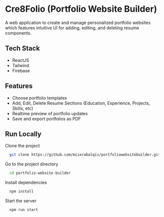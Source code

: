 
#  Cre8Folio (Portfolio Website Builder)

A web application to create and manage personalized portfolio websites which features intuitive UI for adding, editing, and deleting resume components.




## Tech Stack

- ReactJS
- Tailwind
- Firebase






## Features

- Choose portfolio templates
- Add, Edit, Delete Resume Sections (Education, Experience, Projects, Skills, etc)
- Realtime preview of portfolio updates
- Save and export portfolios as PDF





## Run Locally

Clone the project

```bash
  git clone https://github.com/miierabalqis/portfoliowebsitebuilder.git
```

Go to the project directory

```bash
  cd portfolio-website-builder
```

Install dependencies

```bash
  npm install
```

Start the server

```bash
  npm run start
```
